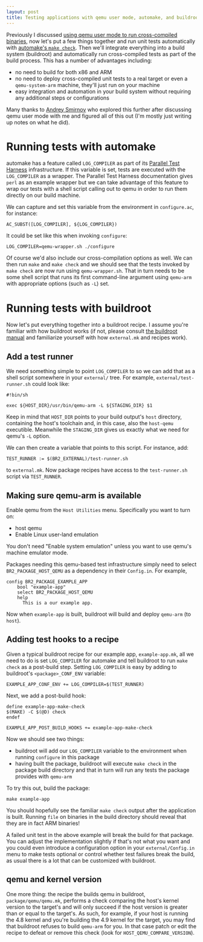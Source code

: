 ```yaml
---
layout: post
title: Testing applications with qemu user mode, automake, and buildroot
---
```


Previously I discussed [using qemu user mode to run cross-compiled binaries](http://yurovsky.github.io/2016/12/14/qemu-user-mode/), now let's put a few things
together and run unit tests automatically with [automake's `make check`](https://www.gnu.org/software/automake/manual/html_node/Tests.html). Then
we'll integrate everything into a build system (buildroot) and automatically
run cross-compiled tests as part of the build process. This has a number of
advantages including:

* no need to build for both x86 and ARM
* no need to deploy cross-compiled unit tests to a real target or even a `qemu-system-arm` machine, they'll just run on your machine
* easy integration and automation in your build system without requiring any additional steps or configurations

Many thanks to [Andrey Smirnov](https://github.com/ndreys) who explored this
further after discussing qemu user mode with me and figured all of this out
(I'm mostly just writing up notes on what he did).

# Running tests with automake

automake has a feature called `LOG_COMPILER` as part of its [Parallel Test Harness](https://www.gnu.org/software/automake/manual/html_node/Parallel-Test-Harness.html) infrastructure. If this variable is set, tests are executed
with the `LOG_COMPILER` as a wrapper. The Parallel Test Harness documentation
gives `perl` as an example wrapper but we can take advantage of this feature to
wrap our tests with a shell script calling out to qemu in order to run them
directly on our build machine.

We can capture and set this variable from the environment in `configure.ac`,
for instance:

    AC_SUBST([LOG_COMPILER], ${LOG_COMPILER})

It could be set like this when invoking `configure`:

    LOG_COMPILER=qemu-wrapper.sh ./configure

Of course we'd also include our cross-compilation options as well. We can then
run `make` and `make check` and we should see that the tests invoked by `make check` are now run using `qemu-wrapper.sh`.  That in turn needs to be some shell
script that runs its first command-line argument using `qemu-arm` with appropriate options (such as `-L`) set.

# Running tests with buildroot

Now let's put everything together into a buildroot recipe. I assume you're
familiar with how buildroot works (if not, please consult [the buildroot manual](https://buildroot.org/downloads/manual/manual.html) and familiarize yourself with how `external.mk` and recipes work).

## Add a test runner

We need something simple to point `LOG_COMPILER` to so we can add that as a
shell script somewhere in your `external/` tree. For example, `external/test-runner.sh` could look like:

    #!bin/sh
    
    exec ${HOST_DIR}/usr/bin/qemu-arm -L ${STAGING_DIR} $1

Keep in mind that `HOST_DIR` points to your build output's `host` directory,
containing the host's toolchain and, in this case, also the `host-qemu` executible. Meanwhile the `STAGING_DIR` gives us exactly what we need for qemu's `-L`
option.

We can then create a variable that points to this script. For instance, add:

    TEST_RUNNER := $(BR2_EXTERNAL)/test-runner.sh

to `external.mk`. Now package recipes have access to the `test-runner.sh`
script via `TEST_RUNNER`.

## Making sure qemu-arm is available

Enable qemu from the `Host Utilities` menu.  Specifically you want to turn on:

* host qemu
* Enable Linux user-land emulation

You don't need "Enable system emulation" unless you want to use qemu's machine
emulator mode.

Packages needing this qemu-based test infrastructure simply need to select
`BR2_PACKAGE_HOST_QEMU` as a dependency in their `Config.in`. For example,

    config BR2_PACKAGE_EXAMPLE_APP
        bool "example-app"
        select BR2_PACKAGE_HOST_QEMU
        help
          This is a our example app.

Now when `example-app` is built, buildroot will build and deploy `qemu-arm`
(to `host`).

## Adding test hooks to a recipe

Given a typical buildroot recipe for our example app, `example-app.mk`, all
we need to do is set `LOG_COMPILER` for automake and tell buildroot to run
`make check` as a post-build step.  Setting `LOG_COMPILER` is easy by adding
to buildroot's `<package>_CONF_ENV` variable:

    EXAMPLE_APP_CONF_ENV += LOG_COMPILER=$(TEST_RUNNER)

Next, we add a post-build hook:

    define example-app-make-check
    $(MAKE) -C $(@D) check
    endef
    
    EXAMPLE_APP_POST_BUILD_HOOKS += example-app-make-check

Now we should see two things:

* buildroot will add our `LOG_COMPILER` variable to the environment when running `configure` in this package
* having built the package, buildroot will execute `make check` in the package build directory and that in turn will run any tests the package provides with `qemu-arm`

To try this out, build the package:

    make example-app

You should hopefully see the familiar `make check` output after the application
is built. Running `file` on binaries in the build directory should reveal that
they are in fact ARM binaries!

A failed unit test in the above example will break the build for that package.
You can adjust the implementation slightly if that's not what you want and you
could even introduce a configuration option in your `external/Config.in` menu
to make tests optional or control whether test failures break the build, as
usual there is a lot that can be customized with buildroot.

## qemu and kernel version

One more thing: the recipe the builds qemu in buildroot, `package/qemu/qemu.mk`, performs a check comparing the host's kernel version to the target's and will
only succeed if the host version is greater than or equal to the target's. As
such, for example, if your host is running the 4.8 kernel and you're building
the 4.9 kernel for the target, you may find that buildroot refuses to build
`qemu-arm` for you.  In that case patch or edit the recipe to defeat or remove
this check (look for `HOST_QEMU_COMPARE_VERSION`).

